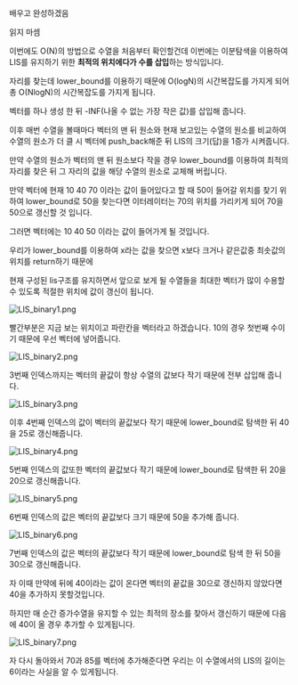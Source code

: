배우고 완성하겠음

읽지 마셈



이번에도 O(N)의 방법으로 수열을 처음부터 확인할건데 이번에는 이분탐색을 이용하여 LIS를 유지하기 위한 **최적의 위치에다가 수를 삽입**하는 방식입니다.

 자리를 찾는데 lower_bound를 이용하기 때문에 O(logN)의 시간복잡도를 가지게 되어 총 O(NlogN)의 시간복잡도를 가지게 됩니다.



벡터를 하나 생성 한 뒤 -INF(나올 수 없는 가장 작은 값)를 삽입해 줍니다.



이후 매번 수열을 볼때마다 벡터의 맨 뒤 원소와 현재 보고있는 수열의 원소를 비교하여 수열의 원소가 더 클 시 벡터에 push_back해준 뒤 LIS의 크기(답)을 1증가 시켜줍니다.



만약 수열의 원소가 벡터의 맨 뒤 원소보다 작을 경우 lower_bound를 이용하여 최적의 자리를 찾은 뒤 그 자리의 값을 해당 수열의 원소로 교체해 버립니다.



만약 벡터에 현재 10 40 70 이라는 값이 들어있다고 할 때 50이 들어갈 위치를 찾기 위하여 lower_bound로 50을 찾는다면 이터레이터는 70의 위치를 가리키게 되어 70을 50으로 갱신할 것 입니다.



그러면 벡터에는 10 40 50 이라는 값이 들어가게 될 것입니다.



우리가 lower_bound를 이용하여 x라는 값을 찾으면 x보다 크거나 같은값중 최솟값의 위치를 return하기 때문에



현재 구성된 lis구조를 유지하면서 앞으로 보게 될 수열들을 최대한 벡터가 많이 수용할 수 있도록 적절한 위치에 값이 갱신이 됩니다.



![LIS_binary1.png](https://github.com/doooooooong/studyBoard/blob/master/algorithm/DP/image/LIS_binary1.png?raw=true)

빨간부분은 지금 보는 위치이고 파란칸을 벡터라고 하겠습니다. 10의 경우 첫번째 수이기 때문에 우선 벡터에 넣어줍니다.



![LIS_binary2.png](https://github.com/doooooooong/studyBoard/blob/master/algorithm/DP/image/LIS_binary2.png?raw=true)

3번째 인덱스까지는 벡터의 끝값이 항상 수열의 값보다 작기 때문에 전부 삽입해 줍니다. 



![LIS_binary3.png](https://github.com/doooooooong/studyBoard/blob/master/algorithm/DP/image/LIS_binary3.png?raw=true)

이후 4번째 인덱스의 값이 벡터의 끝값보다 작기 때문에 lower_bound로 탐색한 뒤 40을 25로 갱신해줍니다.



![LIS_binary4.png](https://github.com/doooooooong/studyBoard/blob/master/algorithm/DP/image/LIS_binary4.png?raw=true)

5번째 인덱스의 값또한 벡터의 끝값보다 작기 때문에 lower_bound로 탐색한 뒤 20을 20으로 갱신해줍니다.



![LIS_binary5.png](https://github.com/doooooooong/studyBoard/blob/master/algorithm/DP/image/LIS_binary5.png?raw=true)

6번째 인덱스의 값은 벡터의 끝값보다 크기 때문에 50을 추가해 줍니다.



![LIS_binary6.png](https://github.com/doooooooong/studyBoard/blob/master/algorithm/DP/image/LIS_binary6.png?raw=true)

7번째 인덱스의 값은 벡터의 끝값보다 작기 때문에 lower_bound로 탐색 한 뒤 50을 30으로 갱신해줍니다.



자 이때 만약에 뒤에 40이라는 값이 온다면 벡터의 끝값을 30으로 갱신하지 않았다면 40을 추가하지 못할것입니다.



하지만 매 순간 증가수열을 유지할 수 있는 최적의 장소를 찾아서 갱신하기 때문에 다음에 40이 올 경우 추가할 수 있게됩니다.



![LIS_binary7.png](https://github.com/doooooooong/studyBoard/blob/master/algorithm/DP/image/LIS_binary7.png?raw=true)

자 다시 돌아와서 70과 85를 벡터에 추가해준다면 우리는 이 수열에서의 LIS의 길이는 6이라는 사실을 알 수 있게됩니다.

